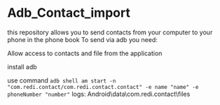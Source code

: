 # Adb_Contact_import
this repository allows you to send contacts from your computer to your phone in the phone book
To send via adb you need:

Allow access to contacts and file from the application

install adb

use command
`adb shell am start -n "com.redi.contact/com.redi.contact.contact" -e name "name" -e phoneNumber "number"`
logs: Android\data\com.redi.contact\files

